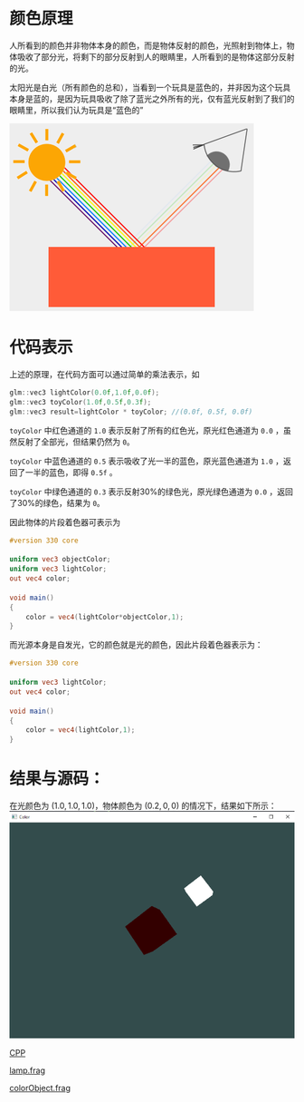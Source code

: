 # 颜色原理

人所看到的颜色并非物体本身的颜色，而是物体反射的颜色，光照射到物体上，物体吸收了部分光，将剩下的部分反射到人的眼睛里，人所看到的是物体这部分反射的光。

太阳光是白光（所有颜色的总和），当看到一个玩具是蓝色的，并非因为这个玩具本身是蓝的，是因为玩具吸收了除了蓝光之外所有的光，仅有蓝光反射到了我们的眼睛里，所以我们认为玩具是“蓝色的”

![|500](assets/LearnOpenGL-Ch%2010%20Color/Untitled%201.png)

# 代码表示

上述的原理，在代码方面可以通过简单的乘法表示，如

```cpp
glm::vec3 lightColor(0.0f,1.0f,0.0f);
glm::vec3 toyColor(1.0f,0.5f,0.3f);
glm::vec3 result=lightColor * toyColor; //(0.0f, 0.5f, 0.0f)
```

`toyColor` 中红色通道的 `1.0` 表示反射了所有的红色光，原光红色通道为 `0.0` ，虽然反射了全部光，但结果仍然为 `0`。

`toyColor` 中蓝色通道的 `0.5` 表示吸收了光一半的蓝色，原光蓝色通道为 `1.0` ，返回了一半的蓝色，即得 `0.5f` 。

`toyColor` 中绿色通道的 `0.3` 表示反射30%的绿色光，原光绿色通道为 `0.0` ，返回了30%的绿色，结果为 `0`。

因此物体的片段着色器可表示为

```glsl
#version 330 core

uniform vec3 objectColor;
uniform vec3 lightColor;
out vec4 color;

void main()
{
    color = vec4(lightColor*objectColor,1);
}
```

而光源本身是自发光，它的颜色就是光的颜色，因此片段着色器表示为：

```glsl
#version 330 core

uniform vec3 lightColor;
out vec4 color;

void main()
{
    color = vec4(lightColor,1);
}
```

# 结果与源码：

在光颜色为 $(1.0,1.0,1.0)$，物体颜色为 $(0.2,0,0)$ 的情况下，结果如下所示：
![](assets/LearnOpenGL-Ch%2010%20Color/Untitled%201%201.png)

[CPP](https://raw.githubusercontent.com/xuejiaW/Study-Notes/master/LearnOpenGL_VSCode/src/8.Colors/main.cpp)

[lamp.frag](https://raw.githubusercontent.com/xuejiaW/Study-Notes/master/LearnOpenGL_VSCode/src/8.Colors/lamp.frag) 

[colorObject.frag](https://raw.githubusercontent.com/xuejiaW/Study-Notes/master/LearnOpenGL_VSCode/src/8.Colors/colorObject.frag)